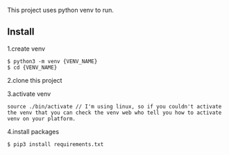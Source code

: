 This project uses python venv to run.

## Install
1.create venv
```
$ python3 -m venv {VENV_NAME}
$ cd {VENV_NAME}
```

2.clone this project

3.activate venv
```
source ./bin/activate // I'm using linux, so if you couldn't activate the venv that you can check the venv web who tell you how to activate venv on your platform.
```

4.install packages
```
$ pip3 install requirements.txt
```
